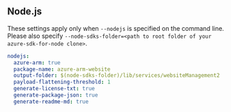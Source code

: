 ## Node.js

These settings apply only when `--nodejs` is specified on the command line.
Please also specify `--node-sdks-folder=<path to root folder of your azure-sdk-for-node clone>`.

```yaml $(nodejs)
nodejs:
  azure-arm: true
  package-name: azure-arm-website
  output-folder: $(node-sdks-folder)/lib/services/websiteManagement2
  payload-flattening-threshold: 1
  generate-license-txt: true
  generate-package-json: true
  generate-readme-md: true
```
